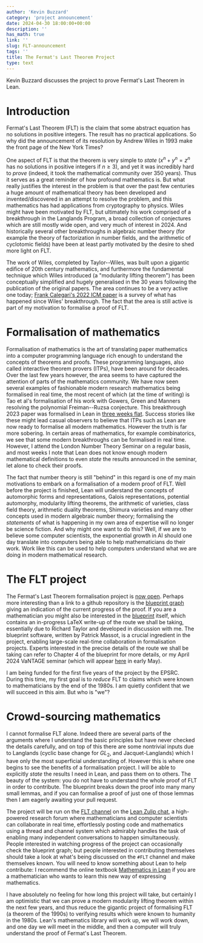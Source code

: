 ```yaml
---
author: 'Kevin Buzzard'
category: 'project announcement'
date: 2024-04-30 18:00:00+00:00
description: ''
has_math: true
link: ''
slug: FLT-announcement
tags: ''
title: The Fermat's Last Theorem Project
type: text
---
```


Kevin Buzzard discusses the project to prove Fermat's Last Theorem in Lean.

<!-- TEASER_END -->
# Introduction

Fermat's Last Theorem (FLT) is the claim that some abstract equation has no solutions in positive integers.
The result has no practical applications.
So why did the announcement of its resolution by Andrew Wiles in 1993 make the front page of the New York Times?

One aspect of FLT is that the theorem is very simple to *state* ($x^n+y^n=z^n$ has no solutions in positive integers if $n\geq3$), and yet it was incredibly hard to *prove* (indeed, it took the mathematical community over 350 years).
Thus it serves as a great reminder of how profound mathematics is.
But what really justifies the interest in the problem is that over the past few centuries a huge amount of mathematical theory has been developed and invented/discovered in an attempt to resolve the problem, and this mathematics has had applications from cryptography to physics.
Wiles might have been motivated by FLT, but ultimately his work comprised of a breakthrough in the Langlands Program, a broad collection of conjectures which are still mostly wide open, and very much of interest in 2024.
And historically several other breakthroughs in algebraic number theory (for example the theory of factorization in number fields, and the arithmetic of cyclotomic fields) have been at least partly motivated by the desire to shed more light on FLT.

The work of Wiles, completed by Taylor--Wiles, was built upon a gigantic edifice of 20th century mathematics, and furthermore the fundamental technique which Wiles introduced (a "modularity lifting theorem") has been conceptually simplified and hugely generalised in the 30 years following the publication of the original papers.
The area continues to be a very active one today; [Frank Calegari's 2022 ICM paper](https://arxiv.org/abs/2109.14145) is a survey of what has happened since Wiles' breakthrough.
The fact that the area is still active is part of my motivation to formalise a proof of FLT.


# Formalisation of mathematics

Formalisation of mathematics is the art of translating paper mathematics into a computer programming language rich enough to understand the concepts of theorems and proofs.
These programming languages, also called interactive theorem provers (ITPs), have been around for decades.
Over the last few years however, the area seems to have captured the attention of parts of the mathematics community.
We have now seen several examples of fashionable modern research mathematics being formalised in real time, the most recent of which (at the time of writing) is Tao et al's formalisation of his work with Gowers, Green and Manners resolving the polynomial Freiman--Ruzsa conjecture.
This breakthrough 2023 paper was formalised in Lean in [three weeks flat](https://www.quantamagazine.org/a-team-of-math-proves-a-critical-link-between-addition-and-sets-20231206/).
Success stories like these might lead casual observers to believe that ITPs such as Lean are now ready to formalise all modern mathematics.
However the truth is far more sobering.
In certain areas of mathematics, for example combinatorics, we see that some modern breakthroughs can be formalised in real time.
However, I attend the London Number Theory Seminar on a regular basis, and most weeks I note that Lean does not know enough modern mathematical definitions to even *state* the results announced in the seminar, let alone to check their proofs.

The fact that number theory is still "behind" in this regard is one of my main motivations to embark on a formalisation of a modern proof of FLT.
Well before the project is finished, Lean will understand the concepts of automorphic forms and representations, Galois representations, potential automorphy, modularity lifting theorems, the arithmetic of varieties, class field theory, arithmetic duality theorems, Shimura varieties and many other concepts used in modern algebraic number theory; formalising the *statements* of what is happening in my own area of expertise will no longer be science fiction.
And why might one want to do this? Well, if we are to believe some computer scientists, the exponential growth in AI should one day translate into computers being able to help mathematicians do their work.
Work like this can be used to help computers understand what we are doing in modern mathematical research.

# The FLT project

The Fermat's Last Theorem formalisation project is [now open](https://github.com/ImperialCollegeLondon/FLT).
Perhaps more interesting than a link to a github repository is the [blueprint graph](https://imperialcollegelondon.github.io/FLT/blueprint/dep_graph_document.html) giving an indication of the current progress of the proof.
If you are a mathematician you might also be interested in the [blueprint](https://imperialcollegelondon.github.io/FLT/blueprint/index.html) itself, which contains an in-progress LaTeX write-up of the route we shall be taking, essentially due to Richard Taylor and developed in discussion with me.
The blueprint software, written by Patrick Massot, is a crucial ingredient in the project, enabling large-scale real-time collaboration in formalisation projects.
Experts interested in the precise details of the route we shall be taking can refer to Chapter 4 of the blueprint for more details, or my April 2024 VaNTAGE seminar (which will appear [here](https://www.youtube.com/c/VaNTAGeSeminar) in early May).


I am being funded for the first five years of the project by the EPSRC.
During this time, my first goal is to *reduce* FLT to claims which were known to mathematicians by the end of the 1980s.
I am quietly confident that we will succeed in this aim.
But who is "we"?

# Crowd-sourcing mathematics

I cannot formalise FLT alone.
Indeed there are several parts of the arguments where I understand the basic principles but have never checked the details carefully, and on top of this there are some nontrivial inputs due to Langlands (cyclic base change for $GL_2$, and Jacquet-Langlands) which I have only the most superficial understanding of.
However this is where one begins to see the benefits of a formalisation project.
I will be able to explicitly *state* the results I need in Lean, and pass them on to others.
The beauty of the system: you do not have to understand the whole proof of FLT in order to contribute.
The blueprint breaks down the proof into many many small lemmas, and if you can formalise a proof of just one of those lemmas then I am eagerly awaiting your pull request.


The project will be run on the [FLT channel](https://leanprover.zulipchat.com/#narrow/stream/416277-FLT) on the [Lean Zulip chat](https://leanprover.zulipchat.com/), a high-powered research forum where mathematicians and computer scientists can collaborate in real time, effortlessly posting code and mathematics using a thread and channel system which admirably handles the task of enabling many independent conversations to happen simultaneously.
People interested in watching progress of the project can occasionally check the blueprint graph; but people interested in contributing themselves should take a look at what's being discussed on the `#FLT` channel and make themselves known.
You will need to know something about Lean to help contribute: I recommend the online textbook [Mathematics in Lean](https://leanprover-community.github.io/mathematics_in_lean/) if you are a mathematician who wants to learn this new way of expressing mathematics.


I have absolutely no feeling for how long this project will take, but certainly I am optimistic that we can prove a modern modularity lifting theorem within the next few years, and thus reduce the gigantic project of formalising FLT (a theorem of the 1990s) to verifying results which were known to humanity in the 1980s.
Lean's mathematics library will work up, we will work down, and one day we will meet in the middle, and then a computer will truly understand the proof of Fermat's Last Theorem.
